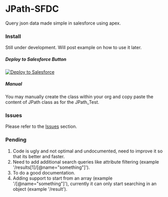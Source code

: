 # JPath-SFDC
Query json data made simple in salesforce using apex.

### Install

Still under development. Will post example on how to use it later.

##### Deploy to Salesforce Button

<a href="https://githubsfdeploy.herokuapp.com?owner=anyei&repo=JPath-SFDC">
  <img alt="Deploy to Salesforce"
       src="https://raw.githubusercontent.com/afawcett/githubsfdeploy/master/src/main/webapp/resources/img/deploy.png">
</a>

##### Manual

You may manually create the class within your org and copy paste the content of JPath class as for the JPath_Test. 

### Issues
Please refer to the <a href="https://github.com/anyei/JPath-SFDC/issues">Issues</a> section.

### Pending
1. Code is ugly and not optimal and undocumented, need to improve it so that its better and faster.
2. Need to add additional search queries like attribute filtering (example '/results[1]/[@name="something"]').
3. To do a good documentation.
4. Adding support to start from an array (example '/[@name="something"]'), currently it can only start searching in an object (example '/result').

